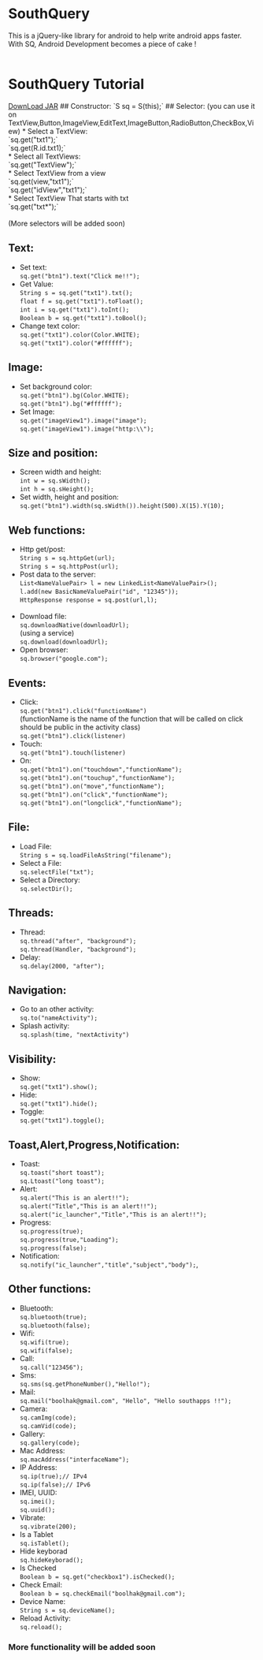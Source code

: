 # SouthQuery
This is a jQuery-like library for android  to help write android apps faster.
With SQ,  Android Development becomes a piece of cake !  
<br>
<h1>SouthQuery Tutorial</h1>
<a href="https://drive.google.com/file/d/0B1SvoJJn6KDNY2NUUC1ER3JIdTA/view?usp=sharing">DownLoad JAR</a>
## Constructor:
`S sq = S(this);`
## Selector:
(you can use it on TextView,Button,ImageView,EditText,ImageButton,RadioButton,CheckBox,View)
* Select a TextView:<br>
`sq.get("txt1");`<br>
`sq.get(R.id.txt1);`
<br>
* Select all TextViews:<br>
`sq.get("TextView");`<br>
* Select TextView from a view<br>
`sq.get(view,"txt1");`<br>
`sq.get("idView","txt1");`<br>
* Select TextView That starts with txt<br>
`sq.get("txt*");`
<br><br>(More selectors will be added soon)

## Text:
* Set text:<br>
`sq.get("btn1").text("Click me!!");`<br>
* Get Value:<br>
`String s = sq.get("txt1").txt();`<br>
`float f = sq.get("txt1").toFloat();`<br>
`int i = sq.get("txt1").toInt();`<br>
`Boolean b = sq.get("txt1").toBool();`<br>
* Change text color:<br>
`sq.get("txt1").color(Color.WHITE);`<br>
`sq.get("txt1").color("#ffffff");`<br>

## Image:
* Set background color:<br>
`sq.get("btn1").bg(Color.WHITE);`<br>
`sq.get("btn1").bg("#ffffff");`<br>
* Set Image:<br>
`sq.get("imageView1").image("image");`<br>
`sq.get("imageView1").image("http:\\");`<br>

## Size and position:
* Screen width and height:<br>
`int w = sq.sWidth();`<br>
`int h = sq.sHeight();`<br>
* Set width, height and position:<br>
`sq.get("btn1").width(sq.sWidth()).height(500).X(15).Y(10);`<br>

## Web functions:
* Http get/post:<br>
`String s = sq.httpGet(url);`<br>
`String s = sq.httpPost(url);`<br>
* Post data to the server:<br>
`List<NameValuePair> l = new LinkedList<NameValuePair>();`<br>
`l.add(new BasicNameValuePair("id", "12345"));`<br>
`HttpResponse response = sq.post(url,l);`<br><br>
* Download file:<br>
`sq.downloadNative(downloadUrl);`<br>
(using a service)<br>
`sq.download(downloadUrl);`<br>
* Open browser: <br>
`sq.browser("google.com");`<br>

## Events:
* Click:<br>
`sq.get("btn1").click("functionName")`<br>
(functionName is the name of the function that will be called on click should be public in the activity class)<br>
`sq.get("btn1").click(listener)`<br>
* Touch:<br>
`sq.get("btn1").touch(listener)`<br>
* On:<br>
`sq.get("btn1").on("touchdown","functionName");`<br>
`sq.get("btn1").on("touchup","functionName");`<br>
`sq.get("btn1").on("move","functionName");`<br>
`sq.get("btn1").on("click","functionName");`<br>
`sq.get("btn1").on("longclick","functionName");`<br>

## File:
* Load File:<br>
`String s = sq.loadFileAsString("filename");`<br>
* Select a File:<br>
`sq.selectFile("txt");`<br>
* Select a Directory:<br>
`sq.selectDir();`<br>

## Threads:
* Thread:<br>
`sq.thread("after", "background");`<br>
`sq.thread(Handler, "background");`<br>
* Delay:<br>
`sq.delay(2000, "after");`<br>

## Navigation:
* Go to an other activity:<br>
`sq.to("nameActivity");`<br>
* Splash activity:<br>
`sq.splash(time, "nextActivity")` <br>

## Visibility:
* Show:<br>
`sq.get("txt1").show();`<br>
* Hide:<br>
`sq.get("txt1").hide();`<br>
* Toggle:<br>
`sq.get("txt1").toggle();`<br>

## Toast,Alert,Progress,Notification:
* Toast:<br>
`sq.toast("short toast");`<br>
`sq.Ltoast("long toast");`<br>
* Alert:<br>
`sq.alert("This is an alert!!");`<br>
`sq.alert("Title","This is an alert!!");`<br>
`sq.alert("ic_launcher","Title","This is an alert!!");`<br>
* Progress:<br>
`sq.progress(true);`<br>
`sq.progress(true,"Loading");`<br>
`sq.progress(false);`<br>
* Notification:<br>
`sq.notify("ic_launcher","title","subject","body");`,<br>

## Other functions:
* Bluetooth:<br>
`sq.bluetooth(true);`<br>
`sq.bluetooth(false);`<br>
* Wifi:<br>
`sq.wifi(true);`<br>
`sq.wifi(false);`<br>
* Call:<br>
`sq.call("123456");`<br>
* Sms:<br>
`sq.sms(sq.getPhoneNumber(),"Hello!");`<br>
* Mail:<br>
`sq.mail("boolhak@gmail.com", "Hello", "Hello southapps !!");`<br>
* Camera:<br>
`sq.camImg(code);`<br>
`sq.camVid(code);`<br>
* Gallery:<br>
`sq.gallery(code);`<br>
* Mac Address:<br>
`sq.macAddress("interfaceName");`<br>
* IP Address:<br>
`sq.ip(true);// IPv4`<br>
`sq.ip(false);// IPv6`<br>
* IMEI, UUID:<br>
`sq.imei();`<br>
`sq.uuid();`<br>
* Vibrate:<br>
`sq.vibrate(200);`<br>
* Is a Tablet<br>
`sq.isTablet();`<br>
* Hide keyborad<br>
`sq.hideKeyborad();`<br>
* Is Checked<br>
`Boolean b = sq.get("checkbox1").isChecked();`<br>
* Check Email:<br>
`Boolean b = sq.checkEmail("boolhak@gmail.com");`<br>
* Device Name:<br>
`String s = sq.deviceName();`<br>
* Reload Activity:<br>
`sq.reload();`<br>

<H3>More functionality will be added soon</H3>

